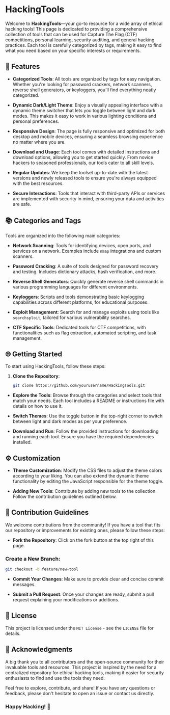 # HackingTools

Welcome to **HackingTools**—your go-to resource for a wide array of ethical hacking tools! This page is dedicated to providing a comprehensive collection of tools that can be used for Capture The Flag (CTF) competitions, personal learning, security auditing, and general hacking practices. Each tool is carefully categorized by tags, making it easy to find what you need based on your specific interests or requirements.

## 🌟 Features

- **Categorized Tools**: All tools are organized by tags for easy navigation. Whether you're looking for password crackers, network scanners, reverse shell generators, or keyloggers, you'll find everything neatly categorized.
  
- **Dynamic Dark/Light Theme**: Enjoy a visually appealing interface with a dynamic theme switcher that lets you toggle between light and dark modes. This makes it easy to work in various lighting conditions and personal preferences.

- **Responsive Design**: The page is fully responsive and optimized for both desktop and mobile devices, ensuring a seamless browsing experience no matter where you are.

- **Download and Usage**: Each tool comes with detailed instructions and download options, allowing you to get started quickly. From novice hackers to seasoned professionals, our tools cater to all skill levels.

- **Regular Updates**: We keep the toolset up-to-date with the latest versions and newly released tools to ensure you're always equipped with the best resources.

- **Secure Interactions**: Tools that interact with third-party APIs or services are implemented with security in mind, ensuring your data and activities are safe.

## 📚 Categories and Tags

Tools are organized into the following main categories:

- **Network Scanning**: Tools for identifying devices, open ports, and services on a network. Examples include `nmap` integrations and custom scanners.
  
- **Password Cracking**: A suite of tools designed for password recovery and testing. Includes dictionary attacks, hash verification, and more.
  
- **Reverse Shell Generators**: Quickly generate reverse shell commands in various programming languages for different environments.

- **Keyloggers**: Scripts and tools demonstrating basic keylogging capabilities across different platforms, for educational purposes.

- **Exploit Management**: Search for and manage exploits using tools like `searchsploit`, tailored for various vulnerability searches.

- **CTF Specific Tools**: Dedicated tools for CTF competitions, with functionalities such as flag extraction, automated scripting, and task management.

## 🌐 Getting Started

To start using HackingTools, follow these steps:

1. **Clone the Repository**:

   ```bash
   git clone https://github.com/yourusername/HackingTools.git
   ```
   
- **Explore the Tools**: Browse through the categories and select tools that match your needs. Each tool includes a README or instructions file with details on how to use it.

- **Switch Themes**: Use the toggle button in the top-right corner to switch between light and dark modes as per your preference.

- **Download and Run**: Follow the provided instructions for downloading and running each tool. Ensure you have the required dependencies installed.

## ⚙️ Customization

- **Theme Customization**: Modify the CSS files to adjust the theme colors according to your liking. You can also extend the dynamic theme functionality by editing the JavaScript responsible for the theme toggle.

- **Adding New Tools**: Contribute by adding new tools to the collection. Follow the contribution guidelines outlined below.

## 🚀 Contribution Guidelines

We welcome contributions from the community! If you have a tool that fits our repository or improvements for existing ones, please follow these steps:

- **Fork the Repository**: Click on the fork button at the top right of this page.

### Create a New Branch:

```bash
git checkout -b feature/new-tool
```

- **Commit Your Changes**: Make sure to provide clear and concise commit messages.

- **Submit a Pull Request**: Once your changes are ready, submit a pull request explaining your modifications or additions.

## 📜 License

This project is licensed under the `MIT License` - see the `LICENSE` file for details.

## 🤝 Acknowledgments

A big thank you to all contributors and the open-source community for their invaluable tools and resources. This project is inspired by the need for a centralized repository for ethical hacking tools, making it easier for security enthusiasts to find and use the tools they need.

Feel free to explore, contribute, and share! If you have any questions or feedback, please don't hesitate to open an issue or contact us directly.

### Happy Hacking! 🚀
